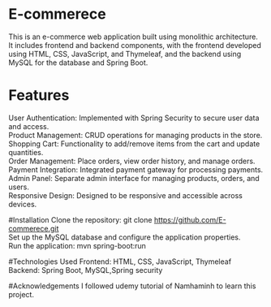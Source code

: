 # E-commerece
This is an e-commerce web application built using monolithic architecture. It includes frontend and backend components, with the frontend developed using HTML, CSS, JavaScript, and Thymeleaf, and the backend using MySQL for the database and Spring Boot.

# Features
User Authentication: Implemented with Spring Security to secure user data and access.<br>
Product Management: CRUD operations for managing products in the store.<br>
Shopping Cart: Functionality to add/remove items from the cart and update quantities.<br>
Order Management: Place orders, view order history, and manage orders.<br>
Payment Integration: Integrated payment gateway for processing payments.<br>
Admin Panel: Separate admin interface for managing products, orders, and users.<br>
Responsive Design: Designed to be responsive and accessible across devices.<br>

#Installation
Clone the repository: git clone https://github.com/E-commerece.git<br>
Set up the MySQL database and configure the application properties.<br>
Run the application: mvn spring-boot:run

#Technologies Used
Frontend: HTML, CSS, JavaScript, Thymeleaf<br>
Backend: Spring Boot, MySQL,Spring security

#Acknowledgements
I followed udemy tutorial of Namhaminh to learn this project.




